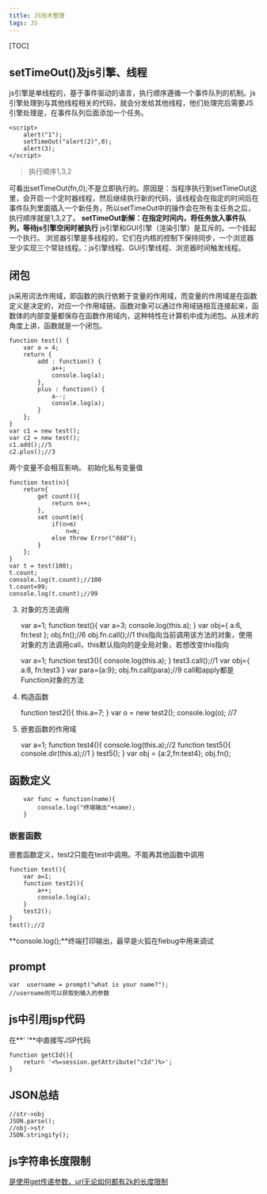 ```yaml
---
title: JS技术整理
tags: JS
---
```


[TOC]
## setTimeOut()及js引擎、线程
js引擎是单线程的，基于事件驱动的语言，执行顺序遵循一个事件队列的机制。js引擎处理到与其他线程相关的代码，就会分发给其他线程，他们处理完后需要JS引擎处理是，在事件队列后面添加一个任务。

    <script>
        alert("1");
        setTimeOut("alert(2)",0);
        alert(3);
    </script>
> 执行顺序1,3,2

可看出setTimeOut(fn,0);不是立即执行的。原因是：当程序执行到setTimeOut这里，会开启一个定时器线程，然后继续执行新的代码，该线程会在指定的时间后在事件队列里面插入一个新任务，所以setTimeOut中的操作会在所有主任务之后，执行顺序就是1,3,2了。
**setTimeOut新解：在指定时间内，将任务放入事件队列，等待js引擎空闲时被执行**
js引擎和GUI引擎（渲染引擎）是互斥的。一个挂起一个执行。
浏览器引擎是多线程的，它们在内核的控制下保持同步，一个浏览器至少实现三个常驻线程。：js引擎线程、GUI引擎线程、浏览器时间触发线程。

## 闭包
js采用词法作用域，即函数的执行依赖于变量的作用域，而变量的作用域是在函数定义是决定的，对应一个作用域链。函数对象可以通过作用域链相互连接起来，函数体的内部变量都保存在函数作用域内，这种特性在计算机中成为闭包。从技术的角度上讲，函数就是一个闭包。

    function test() {
    	var a = 4;
    	return {
    		add : function() {
    			a++;
    			console.log(a);
    		},
    		plus : function() {
    			a--;
    			console.log(a);
    		}
    	};
    }
    var c1 = new test();
    var c2 = new test();
    c1.add();//5
    c2.plus();//3
两个变量不会相互影响。
初始化私有变量值

    function test(n){
    	return{
    		get count(){
    			return n++;
    		},
    		set count(m){
    			if(n>m)
    				n=m;
    			else throw Error("ddd");
    		}
    	};
    }
    var t = test(100);
    t.count;
    console.log(t.count);//100
    t.count=99;
    console.log(t.count);//99

3. 对象的方法调用


    var a=1;
    function test(){
    	var a=3;
    	console.log(this.a);
    }
    var obj={
    		a:6,
    		fn:test
    };
    obj.fn();//6
    obj.fn.call();//1
this指向当前调用该方法的对象，使用对象的方法调用call，this默认指向的是全局对象，若想改变this指向

    var a=1;
    function test3(){
    	console.log(this.a);
    }
    test3.call();//1
    var obj={
    	a:8,
    	fn:test3
    }
    var para={a:9};
    obj.fn.call(para);//9
call和apply都是Function对象的方法
4. 构造函数


    function test2(){
    	this.a=7;
    }
    var o = new test2();
    console.log(o); //7
5. 嵌套函数的作用域


    var a=1;
    function test4(){
        console.log(this.a);//2
        function test5(){
            console.dir(this.a);//1
        }
        test5();
    }
    var obj = {a:2,fn:test4};
    obj.fn();

## 函数定义
```
	var func = function(name){
		console.log("终端输出"+name);
	}
```
### 嵌套函数
嵌套函数定义，test2只能在test中调用。不能再其他函数中调用

    function test(){
        var a=1;
        function test2(){
            a++;
            console.log(a);
        }
        test2();
    }
    test();//2

**console.log();**终端打印输出，最早是火狐在fiebug中用来调试
##  prompt
```
var  username = prompt("what is your name?");
//username则可以获取到输入的参数
```
## js中引用jsp代码
在**' '**中直接写JSP代码
```
function getCId(){
	return '<%=session.getAttribute("cId")%>';
}
``` 


## JSON总结
```
//str->obj
JSON.parse();
//obj->str
JSON.stringify();
```

## js字符串长度限制
<a href>是使用get传递参数，url无论如何都有2k的长度限制